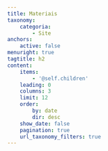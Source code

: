 ```yaml
---
title: Materiais
taxonomy:
    categoria:
        - Site
anchors:
    active: false
menuright: true
tagtitle: h2
content:
    items:
        - '@self.children'
    leading: 0
    columns: 3
    limit: 12
    order:
        by: date
        dir: desc
    show_date: false
    pagination: true
    url_taxonomy_filters: true
---
```


